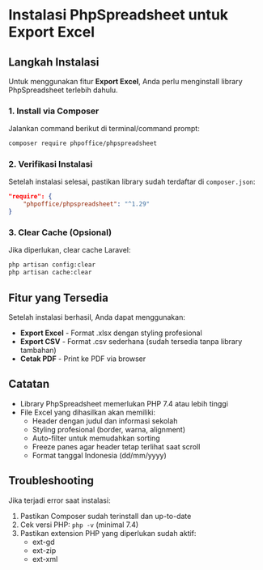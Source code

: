 # Instalasi PhpSpreadsheet untuk Export Excel

## Langkah Instalasi

Untuk menggunakan fitur **Export Excel**, Anda perlu menginstall library PhpSpreadsheet terlebih dahulu.

### 1. Install via Composer

Jalankan command berikut di terminal/command prompt:

```bash
composer require phpoffice/phpspreadsheet
```

### 2. Verifikasi Instalasi

Setelah instalasi selesai, pastikan library sudah terdaftar di `composer.json`:

```json
"require": {
    "phpoffice/phpspreadsheet": "^1.29"
}
```

### 3. Clear Cache (Opsional)

Jika diperlukan, clear cache Laravel:

```bash
php artisan config:clear
php artisan cache:clear
```

## Fitur yang Tersedia

Setelah instalasi berhasil, Anda dapat menggunakan:

- **Export Excel** - Format .xlsx dengan styling profesional
- **Export CSV** - Format .csv sederhana (sudah tersedia tanpa library tambahan)
- **Cetak PDF** - Print ke PDF via browser

## Catatan

- Library PhpSpreadsheet memerlukan PHP 7.4 atau lebih tinggi
- File Excel yang dihasilkan akan memiliki:
  - Header dengan judul dan informasi sekolah
  - Styling profesional (border, warna, alignment)
  - Auto-filter untuk memudahkan sorting
  - Freeze panes agar header tetap terlihat saat scroll
  - Format tanggal Indonesia (dd/mm/yyyy)

## Troubleshooting

Jika terjadi error saat instalasi:

1. Pastikan Composer sudah terinstall dan up-to-date
2. Cek versi PHP: `php -v` (minimal 7.4)
3. Pastikan extension PHP yang diperlukan sudah aktif:
   - ext-gd
   - ext-zip
   - ext-xml
